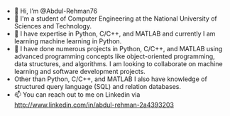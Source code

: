 - 👋 Hi, I’m @Abdul-Rehman76
- 👀 I'm a student of Computer Engineering at the National University of Sciences and Technology.  
- 🌱 I have expertise in Python, C/C++, and MATLAB and currently I am learning machine learning in Python.
- 💞️ I have done numerous projects in Python, C/C++, and MATLAB using advanced programming concepts like object-oriented programming, data structures, and algorithms. I am looking to collaborate on machine learning and software development projects.
- Other than Python, C/C++, and MATLAB I also have knowledge of structured query language (SQL) and relation databases.
- 📫 You can reach out to me on Linkedin via http://www.linkedin.com/in/abdul-rehman-2a4393203 

<!---
Abdul-Rehman76/Abdul-Rehman76 is a ✨ special ✨ repository because its `README.md` (this file) appears on your GitHub profile.
You can click the Preview link to take a look at your changes.
--->
